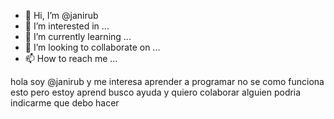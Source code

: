 - 👋 Hi, I’m @janirub
- 👀 I’m interested in ...
- 🌱 I’m currently learning ...
- 💞️ I’m looking to collaborate on ...
- 📫 How to reach me ...

<!---
janirub/janirub is a ✨ special ✨ repository because its `README.md` (this file) appears on your GitHub profile.
You can click the Preview link to take a look at your changes.
---><readme >hola soy @janirub  y me interesa aprender a programar no se como funciona esto pero  estoy aprend busco ayuda y quiero colaborar alguien podria indicarme que debo hacer
